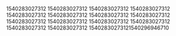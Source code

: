 1540283027312
1540283027312
1540283027312
1540283027312
1540283027312
1540283027312
1540283027312
1540283027312
1540283027312
1540283027312
1540283027312
1540283027312
1540283027312
1540283027312
15402830273121540296946710